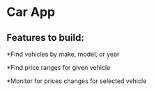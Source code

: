 # Car App
## Features to build:

*Find vehicles by make, model, or year

*Find price ranges for given vehicle

*Monitor for prices changes for selected vehicle
